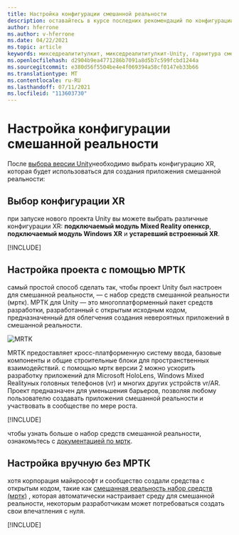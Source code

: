 ```yaml
---
title: Настройка конфигурации смешанной реальности
description: оставайтесь в курсе последних рекомендаций по конфигурации Unity XR для разработки приложений HoloLens.
author: hferrone
ms.author: v-hferrone
ms.date: 04/22/2021
ms.topic: article
keywords: микседреалититулкит, микседреалититулкит-Unity, гарнитура смешанной реальности, гарнитура Windows Mixed Reality, гарнитура виртуальной реальности, Unity
ms.openlocfilehash: d2904b9ea4771286b7091a8d5b7c599fcbd1244a
ms.sourcegitcommit: e380d56f5504be4e4f069394a58cf0147eb33b66
ms.translationtype: MT
ms.contentlocale: ru-RU
ms.lasthandoff: 07/11/2021
ms.locfileid: "113603730"
---
```

# <a name="setting-up-your-xr-configuration"></a>Настройка конфигурации смешанной реальности

После [выбора версии Unity](choosing-unity-version.md)необходимо выбрать конфигурацию XR, которая будет использоваться для создания приложения смешанной реальности:

## <a name="choosing-an-xr-configuration"></a>Выбор конфигурации XR

при запуске нового проекта Unity вы можете выбрать различные конфигурации XR: **подключаемый модуль Mixed Reality опенкср**, **подключаемый модуль Windows XR** и **устаревший встроенный XR**.

[!INCLUDE[](includes/xr/intro.md)]

## <a name="setting-up-your-project-with-mrtk"></a>Настройка проекта с помощью МРТК

самый простой способ сделать так, чтобы проект Unity был настроен для смешанной реальности, — с набор средств смешанной реальности (мртк).  МРТК для Unity — это многоплатформенный пакет средств разработки, разработанный с открытым исходным кодом, предназначенный для облегчения создания невероятных приложений в смешанной реальности.

![MRTK](../../design/images/MRTK_UX_Hero.png)

MRTK предоставляет кросс-платформенную систему ввода, базовые компоненты и общие строительные блоки для пространственных взаимодействий.  с помощью мртк версии 2 можно ускорить разработку приложений для Microsoft HoloLens, Windows Mixed Realityных головных телефонов (vr) и многих других устройств vr/AR. Проект предназначен для уменьшения барьеров, позволяя любому пользователю создавать приложения смешанной реальности и участвовать в сообществе по мере роста.

[!INCLUDE[](includes/xr/mrtk-next-step.md)]

чтобы узнать больше о набор средств смешанной реальности, ознакомьтесь с [документацией по мртк](/windows/mixed-reality/mrtk-unity).

## <a name="manual-setup-without-mrtk"></a>Настройка вручную без МРТК

хотя корпорация майкрософт и сообщество создали средства с открытым кодом, такие как [смешанная реальность набор средств (мртк)](/windows/mixed-reality/mrtk-unity) , которая автоматически настраивает среду для смешанной реальности, некоторым разработчикам может потребоваться создать свои впечатления с нуля.

[!INCLUDE[](includes/xr/manual-setup.md)]